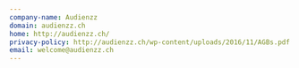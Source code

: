 ```yaml
---
company-name: Audienzz
domain: audienzz.ch
home: http://audienzz.ch/
privacy-policy: http://audienzz.ch/wp-content/uploads/2016/11/AGBs.pdf
email: welcome@audienzz.ch
---
```




